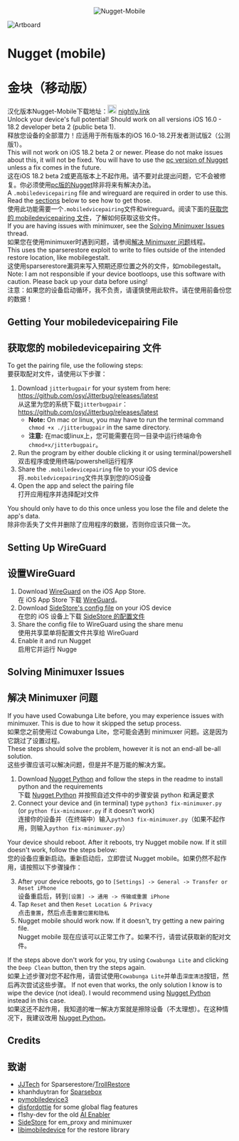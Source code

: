 <p align="center"><img src="https://socialify.git.ci/136478738/Nugget-Mobile/image?description=1&descriptionEditable=ALLG%E6%B1%89%E5%8C%96&font=Bitter&forks=1&issues=1&language=1&name=1&owner=1&pattern=Floating%20Cogs&pulls=1&stargazers=1&theme=Auto" alt="Nugget-Mobile"/></p>

![Artboard](https://github.com/leminlimez/Nugget-Mobile/blob/1881fdc2b721fd2675a2909e7fbc24769d11bb53/readme-images/icon.png)

# Nugget (mobile)
# 金块（移动版）

汉化版本Nugget-Mobile下载地址：<a href="https://nightly.link/136478738/Nugget-Mobile/workflows/build/main/artifact.zip"><img src="https://nightly.link/logo.svg" alt style="width: 20px;" /></a> [nightly.link](https://nightly.link/136478738/Nugget-Mobile/workflows/build/main/artifact.zip)
<br>Unlock your device's full potential! Should work on all versions iOS 16.0 - 18.2 developer beta 2 (public beta 1).
<br>释放您设备的全部潜力！应适用于所有版本的iOS 16.0-18.2开发者测试版2（公测版1）。
<br>This will not work on iOS 18.2 beta 2 or newer. Please do not make issues about this, it will not be fixed. You will have to use the [pc version of Nugget](https://github.com/leminlimez/Nugget) unless a fix comes in the future.
<br>这在iOS 18.2 beta 2或更高版本上不起作用。请不要对此提出问题，它不会被修复。你必须使用[pc版的Nugget](https://github.com/leminlimez/Nugget)除非将来有解决办法。
<br>A `.mobiledevicepairing` file and wireguard are required in order to use this. Read the [sections](#getting-your-mobiledevicepairing-file) below to see how to get those.
<br>使用此功能需要一个`.mobiledvicepairing`文件和wireguard。阅读下面的[获取您的 mobiledevicepairing 文件](#获取您的-mobiledevicepairing-文件)，了解如何获取这些文件。
<br>If you are having issues with minimuxer, see the [Solving Minimuxer Issues](#solving-minimuxer-issues) thread.
<br>如果您在使用minimuxer时遇到问题，请参阅[解决 Minimuxer 问题](#解决-Minimuxer-问题)线程。
<br>This uses the sparserestore exploit to write to files outside of the intended restore location, like mobilegestalt.
<br>这使用sparserestore漏洞来写入预期还原位置之外的文件，如mobilegestalt。
<br>Note: I am not responsible if your device bootloops, use this software with caution. Please back up your data before using!
<br>注意：如果您的设备启动循环，我不负责，请谨慎使用此软件。请在使用前备份您的数据！
## Getting Your mobiledevicepairing File
## 获取您的 mobiledevicepairing 文件
To get the pairing file, use the following steps:
<br>要获取配对文件，请使用以下步骤：
1. Download `jitterbugpair` for your system from here: <https://github.com/osy/Jitterbug/releases/latest>
   <br>从这里为您的系统下载`jitterbugpair`：<https://github.com/osy/Jitterbug/releases/latest>
   - **Note:** On mac or linux, you may have to run the terminal command `chmod +x ./jitterbugpair` in the same directory.
   - **注意:** 在mac或linux上，您可能需要在同一目录中运行终端命令`chmod+x/jitterbugpair`。
2. Run the program by either double clicking it or using terminal/powershell
   <br>双击程序或使用终端/powershell运行程序
3. Share the `.mobiledevicepairing` file to your iOS device
   <br>将`.mobiledvicepairing`文件共享到您的iOS设备
4. Open the app and select the pairing file
   <br>打开应用程序并选择配对文件

You should only have to do this once unless you lose the file and delete the app's data.
<br>除非你丢失了文件并删除了应用程序的数据，否则你应该只做一次。

## Setting Up WireGuard
## 设置WireGuard
1. Download [WireGuard](<https://apps.apple.com/us/app/wireguard/id1441195209>) on the iOS App Store.
   <br>在 iOS App Store 下载 [WireGuard](<https://apps.apple.com/us/app/wireguard/id1441195209>)。
2. Download [SideStore's config file](https://github.com/sidestore/sidestore/releases/download/0.1.1/sidestore.conf) on your iOS device
   <br>在您的 iOS 设备上下载 [SideStore 的配置文件](https://github.com/sidestore/sidestore/releases/download/0.1.1/sidestore.conf)
3. Share the config file to WireGuard using the share menu
   <br>使用共享菜单将配置文件共享给 WireGuard
4. Enable it and run Nugget
   <br>启用它并运行 Nugge

## Solving Minimuxer Issues
## 解决 Minimuxer 问题
If you have used Cowabunga Lite before, you may experience issues with minimuxer. This is due to how it skipped the setup process.
<br>如果您之前使用过 Cowabunga Lite，您可能会遇到 minimuxer 问题。这是因为它跳过了设置过程。
<br>These steps should solve the problem, however it is not an end-all be-all solution.
<br>这些步骤应该可以解决问题，但是并不是万能的解决方案。
1. Download [Nugget Python](https://github.com/leminlimez/Nugget) and follow the steps in the readme to install python and the requirements
   <br>下载 [Nugget Python](https://github.com/leminlimez/Nugget) 并按照自述文件中的步骤安装 python 和满足要求
2. Connect your device and (in terminal) type `python3 fix-minimuxer.py` (or `python fix-minimuxer.py` if it doesn't work)
   <br>连接你的设备并（在终端中）输入`python3 fix-minimuxer.py`（如果不起作用，则输入`python fix-minimuxer.py`）

Your device should reboot. After it reboots, try Nugget mobile now. If it still doesn't work, follow the steps below:
<br>您的设备应重新启动。重新启动后，立即尝试 Nugget mobile。如果仍然不起作用，请按照以下步骤操作：

3. After your device reboots, go to `[Settings] -> General -> Transfer or Reset iPhone`
   <br>设备重启后，转到`[设置] -> 通用 -> 传输或重置 iPhone`
4. Tap `Reset` and then `Reset Location & Privacy`
   <br>点击`重置`，然后点击`重置位置和隐私`
5. Nugget mobile should work now. If it doesn't, try getting a new pairing file.
   <br>Nugget mobile 现在应该可以正常工作了。如果不行，请尝试获取新的配对文件。

If the steps above don't work for you, try using `Cowabunga Lite` and clicking the `Deep Clean` button, then try the steps again.
<br>如果上述步骤对您不起作用，请尝试使用`Cowabunga Lite`并单击`深度清洁`按钮，然后再次尝试这些步骤。
If not even that works, the only solution I know is to wipe the device (not ideal). I would recommend using [Nugget Python](https://github.com/leminlimez/Nugget) instead in this case.
<br>如果这还不起作用，我知道的唯一解决方案就是擦除设备（不太理想）。在这种情况下，我建议改用 [Nugget Python](https://github.com/leminlimez/Nugget)。

## Credits
## 致谢
- [JJTech](https://github.com/JJTech0130) for Sparserestore/[TrollRestore](https://github.com/JJTech0130/TrollRestore)
- khanhduytran for [Sparsebox](https://github.com/khanhduytran0/SparseBox)
- [pymobiledevice3](https://github.com/doronz88/pymobiledevice3)
- [disfordottie](https://x.com/disfordottie) for some global flag features
- f1shy-dev for the old [AI Enabler](https://gist.github.com/f1shy-dev/23b4a78dc283edd30ae2b2e6429129b5#file-eligibility-plist)
- [SideStore](https://sidestore.io/) for em_proxy and minimuxer
- [libimobiledevice](https://libimobiledevice.org) for the restore library
